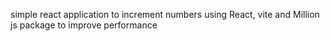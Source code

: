 simple react application to increment numbers using React, vite and Million js package to improve performance
